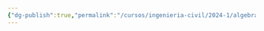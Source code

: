 ```yaml
---
{"dg-publish":true,"permalink":"/cursos/ingenieria-civil/2024-1/algebra-lineal/sistemas-de-ecuaciones-lineales/1-1-sistemas-de-ecuaciones-lineales/"}
---
```



